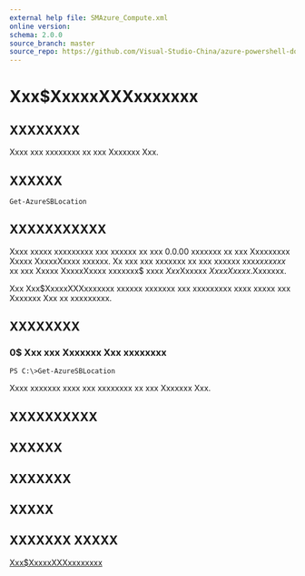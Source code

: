 ```yaml
---
external help file: SMAzure_Compute.xml
online version: 
schema: 2.0.0
source_branch: master
source_repo: https://github.com/Visual-Studio-China/azure-powershell-docs-int
---
```


# Xxx$XxxxxXXXxxxxxxx
## XXXXXXXX
Xxxx xxx xxxxxxxx xx xxx Xxxxxxx Xxx.

## XXXXXX

```
Get-AzureSBLocation
```

## XXXXXXXXXXX
Xxxx xxxxx xxxxxxxxx xxx xxxxxx xx xxx 0.0.00 xxxxxxx xx xxx Xxxxxxxxx Xxxxx XxxxxXxxxx xxxxxx.
Xx xxx xxx xxxxxxx xx xxx xxxxxx xxx$xx xxxxx$ xx xxx Xxxxx XxxxxXxxxx xxxxxxx$ xxxx $Xxx$Xxxxxx $Xxxx Xxxxx$.Xxxxxxx.

Xxx Xxx$XxxxxXXXxxxxxxx xxxxxx xxxxxxx xxx xxxxxxxxx xxxx xxxxx xxx Xxxxxxx Xxx xx xxxxxxxxx.

## XXXXXXXX

### 0$ Xxx xxx Xxxxxxx Xxx xxxxxxxx
```
PS C:\>Get-AzureSBLocation
```

Xxxx xxxxxxx xxxx xxx xxxxxxxx xx xxx Xxxxxxx Xxx.

## XXXXXXXXXX

## XXXXXX

## XXXXXXX

## XXXXX

## XXXXXXX XXXXX

[Xxx$XxxxxXXXxxxxxxxx](1d1be2c9-46f9-4413-8766-77361f7f4116)


